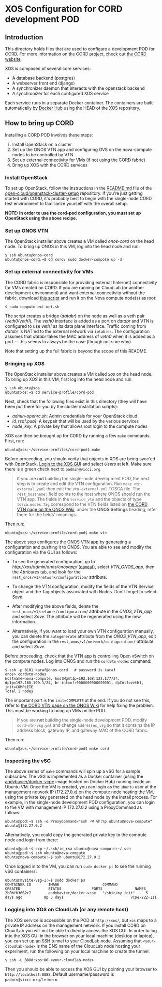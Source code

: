 # XOS Configuration for CORD development POD

## Introduction

This directory holds files that are used to configure a development POD for
CORD.  For more information on the CORD project, check out
[the CORD website](http://cord.onosproject.org/).

XOS is composed of several core services:

  * A database backend (postgres)
  * A webserver front end (django)
  * A synchronizer daemon that interacts with the openstack backend
  * A synchronizer for each configured XOS service

Each service runs in a separate Docker container.  The containers are built
automatically by [Docker Hub](https://hub.docker.com/u/xosproject/) using
the HEAD of the XOS repository.

## How to bring up CORD

Installing a CORD POD involves these steps:
 1. Install OpenStack on a cluster
 2. Set up the ONOS VTN app and configuring OVS on the nova-compute nodes to be
    controlled by VTN
 3. Set up external connectivity for VMs (if not using the CORD fabric)
 4. Bring up XOS with the CORD services

### Install OpenStack

To set up OpenStack, follow the instructions in the
[README.md](https://github.com/open-cloud/openstack-cluster-setup/blob/master/README.md)
file of the [open-cloud/openstack-cluster-setup](https://github.com/open-cloud/openstack-cluster-setup/)
repository.  If you're just getting started with CORD, it's probably best to begin with the
single-node CORD test environment to familiarize yourself with the overall setup.

**NOTE: In order to use the cord-pod configuration, you must set up OpenStack using the above recipe.**

### Set up ONOS VTN

The OpenStack installer above creates a VM called *onos-cord* on the head node.
To bring up ONOS in this VM, log into the head node and run:
```
$ ssh ubuntu@onos-cord
ubuntu@onos-cord:~$ cd cord; sudo docker-compose up -d
```

### Set up external connectivity for VMs

The CORD fabric is responsible for providing external (Internet) connectivity
for VMs created on CORD.  If you are running on CloudLab (or another development
environment) and want external connectivity without the fabric, download [this script](https://raw.githubusercontent.com/open-cloud/openstack-cluster-setup/master/scripts/compute-ext-net.sh)
 and run it on the Nova compute node(s) as root:
 ```
 $ sudo compute-ext-net.sh
 ```

The script creates a bridge (*databr*) on the node as well as a veth pair
(*veth0/veth1*).  The *veth0* interface is added as a port on *databr* and
VTN is configured to use *veth1* as its data plane interface.  Traffic coming
from *databr* is NAT'ed to the external network via `iptables`.  The configuration
assumes that *databr* takes the MAC address of *veth0* when it is added as a port
-- this seems to always be the case (though not sure why).

Note that setting up the full fabric is beyond the scope of this README.

### Bringing up XOS

The OpenStack installer above creates a VM called *xos* on the head node.
To bring up XOS in this VM, first log into the head node and run:
```
$ ssh ubuntu@xos
ubuntu@xos:~$ cd service-profile/cord-pod
```

Next, check that the following files exist in this directory
(they will have been put there for you by the cluster installation scripts):

 * *admin-openrc.sh*: Admin credentials for your OpenStack cloud
 * *id_rsa[.pub]*: A keypair that will be used by the various services
 * *node_key*: A private key that allows root login to the compute nodes

XOS can then be brought up for CORD by running a few `make` commands.
First, run:

```
ubuntu@xos:~/service-profiles/cord-pod$ make
```

Before proceeding, you should verify that objects in XOS are
being sync'ed with OpenStack. [Login to the XOS GUI](#logging-into-xos-on-cloudlab-or-any-remote-host) 
and select *Users* at left.  Make sure there is a green check next to `padmin@vicci.org`.

> If you are **not** building the single-node development POD, the next
> step is to create and edit the VTN configuration.  Run `make vtn-external.yaml`
> then edit the `vtn-external.yml` TOSCA file.  The `rest_hostname:`
> field points to the host where ONOS should run the VTN app.  The
> fields in the `service_vtn` and the objects of type `tosca.nodes.Tag`
> correspond to the VTN fields listed
> on [the CORD VTN page on the ONOS Wiki](https://wiki.onosproject.org/display/ONOS/CORD+VTN),
> under the **ONOS Settings** heading; refer there for the fields'
> meanings.  

Then run:

```
ubuntu@xos:~/service-profile/cord-pod$ make vtn
```
The above step configures the ONOS VTN app by generating a configuration
and pushing it to ONOS.  You are able to see and modify the configuration
via the GUI as follows:

* To see the generated configuration, go to *http://xos/admin/onos/onosapp/* 
([caveat](#logging-into-xos-on-cloudlab-or-any-remote-host)), select
*VTN_ONOS_app*, then the *Attributes* tab, and look for the
`rest_onos/v1/network/configuration/` attribute.  

* To change the VTN configuration, modify the fields of the VTN Service object
and the Tag objects associated with Nodes.  Don't forget to select *Save*.

* After modifying the above fields, delete the `rest_onos/v1/network/configuration/` attribute
in the *ONOS_VTN_app* and select *Save*.  The attribute will be regenerated using the new information.

* Alternatively, if you want to load your own VTN configuration manually, you can delete the
`autogenerate` attribute from the *ONOS_VTN_app*, edit the configuration in the
`rest_onos/v1/network/configuration/` attribute, and select *Save*.

Before proceeding, check that the VTN app is controlling Open vSwitch on the compute nodes.  Log
into ONOS and run the `cordvtn-nodes` command:

```
$ ssh -p 8101 karaf@onos-cord   # password is karaf
onos> cordvtn-nodes
hostname=nova-compute, hostMgmtIp=192.168.122.177/24, dpIp=192.168.199.1/24, br-int=of:0000000000000001, dpIntf=veth1, init=COMPLETE
Total 1 nodes
```
The important part is the `init=COMPLETE` at the end.  If you do not see this, refer to
[the CORD VTN page on the ONOS Wiki](https://wiki.onosproject.org/display/ONOS/CORD+VTN) for
help fixing the problem.  This must be working to bring up VMs on the POD.

> If you are **not** building the single-node development POD, modify `cord-vtn-vsg.yml` 
> and change `addresses_vsg` so that it contains the IP address block,
> gateway IP, and gateway MAC of the CORD fabric.  

Then run:

```
ubuntu@xos:~/service-profile/cord-pod$ make cord
```


### Inspecting the vSG

The above series of `make` commands will spin up a vSG for a sample subscriber.  The
vSG is implemented as a Docker container (using the
[andybavier/docker-vcpe](https://hub.docker.com/r/andybavier/docker-vcpe/) image
hosted on Docker Hub) running inside an Ubuntu VM.  Once the VM is created, you
can login as the `ubuntu` user at the management network IP (172.27.0.x) on the compute node
hosting the VM, using the private key generated on the head node by the install process.
For example, in the single-node development POD configuration, you can login to the VM
with management IP 172.27.0.2 using a ProxyCommand as follows:

```
ubuntu@pod:~$ ssh -o ProxyCommand="ssh -W %h:%p ubuntu@nova-compute" ubuntu@172.27.0.2
```

Alternatively, you could copy the generated private key to the compute node
and login from there:

```
ubuntu@pod:~$ scp ~/.ssh/id_rsa ubuntu@nova-compute:~/.ssh
ubuntu@pod:~$ ssh ubuntu@nova-compute
ubuntu@nova-compute:~$ ssh ubuntu@172.27.0.2
```

Once logged in to the VM, you can run `sudo docker ps` to see the running
vSG containers:

```
ubuntu@mysite-vsg-1:~$ sudo docker ps
CONTAINER ID        IMAGE                    COMMAND             CREATED             STATUS              PORTS               NAMES
2b0bfb3662c7        andybavier/docker-vcpe   "/sbin/my_init"     5 days ago          Up 5 days                               vcpe-222-111
```

### Logging into XOS on CloudLab (or any remote host)

The XOS service is accessible on the POD at `http://xos/`, but `xos` maps to a private IP address
on the management network.  If you install CORD on CloudLab 
you will not be able to directly access the XOS GUI.
In order to log into the XOS GUI in the browser on your local machine (desktop or laptop), 
you can set up an SSH tunnel to your CloudLab node.  Assuming that 
`<your-cloudlab-node>` is the DNS name of the CloudLab node hosting your experiment,
run the following on your local machine to create the tunnel:

```
$ ssh -L 8888:xos:80 <your-cloudlab-node>
```

Then you should be able to access the XOS GUI by pointing your browser to
`http://localhost:8888`.  Default username/password is `padmin@vicci.org/letmein`.
